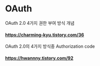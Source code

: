# OAuth

OAuth 2.0 4가지 권한 부여 방식 개념
#### https://charming-kyu.tistory.com/36

OAuth 2.0의 4가지 방식중 Authorization code
#### https://hwannny.tistory.com/92

